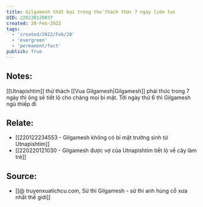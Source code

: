 ```yaml
---
title: Gilgamesh thất bại trong thử thách thức 7 ngày liên tục
UID: 220220120837
created: 20-Feb-2022
tags:
  - 'created/2022/Feb/20'
  - 'evergreen'
  - 'permanent/fact'
publish: True
---
```

## Notes:
[[Utnapishtim]] thử thách [[Vua Gilgamesh|Gilgamesh]] phải thức trong 7 ngày thì ông sẽ tiết lộ cho chàng mọi bí mật. Tới ngày thứ 6 thì Gilgamesh ngủ thiếp đi

## Relate:
- [[220122234553 - Gilgamesh không có bí mật trường sinh từ Utnapishtim]]
- [[220220121030 - Gilgamesh được vợ của Utnapishtim tiết lộ về cây làm trẻ]]

## Source:
- [[@ truyenxuatichcu.com, Sử thi Gilgamesh - sử thi anh hùng cổ xưa nhất thế giới]]


